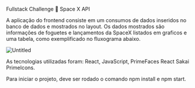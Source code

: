 Fullstack Challenge 🏅 Space X API

A aplicação do frontend consiste em um consumos de dados inseridos no banco de dados e mostrados no layout. Os dados mostrados são informações de foguetes e lançamentos da SpaceX listados em graficos e uma tabela, como exemplificado no fluxograma abaixo.

![Untitled](https://github.com/MotaGuilherme/spacex-front/assets/67146263/35aa7eee-cfb2-40e3-9c63-a80dfc8d9e9f)

As tecnologias utilizadas foram: React, JavaScript, PrimeFaces React Sakai PrimeIcons.

Para iniciar o projeto, deve ser rodado o comando npm install e npm start.
